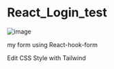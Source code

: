 # React_Login_test

![image](https://user-images.githubusercontent.com/77183620/187021075-37ab93dd-8a09-4d82-a906-d1db440bc764.png)

my form using React-hook-form 


Edit CSS Style with Tailwind

